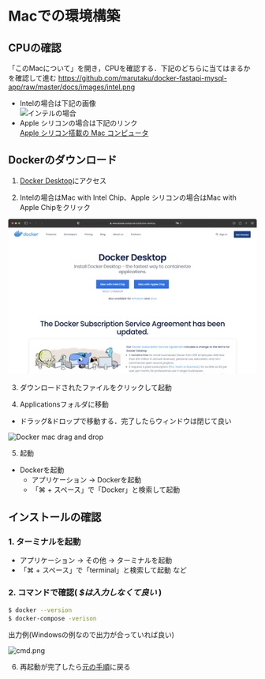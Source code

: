 # Macでの環境構築

## CPUの確認

「このMacについて」を開き，CPUを確認する．下記のどちらに当てはまるかを確認して進む
https://github.com/marutaku/docker-fastapi-mysql-app/raw/master/docs/images/intel.png
- Intelの場合は下記の画像  
  <img width="1200" alt="インテルの場合" src="https://github.com/marutaku/docker-fastapi-mysql-app/raw/master/docs/images/intel.png">
- Apple シリコンの場合は下記のリンク  
  [Apple シリコン搭載の Mac コンピュータ](https://support.apple.com/ja-jp/HT211814) 


## Dockerのダウンロード

1. [Docker Desktop](https://www.docker.com/products/docker-desktop)にアクセス

2. Intelの場合はMac with Intel Chip、Apple シリコンの場合はMac with Apple Chipをクリック

![20220219111938](https://raw.githubusercontent.com/KuroiCc/kuroi-image-host/main/images/20220219111938.png)

3. ダウンロードされたファイルをクリックして起動

4. Applicationsフォルダに移動
- ドラッグ&ドロップで移動する．完了したらウィンドウは閉じて良い
<img width="600" alt="Docker mac drag and drop" src="https://github.com/marutaku/docker-fastapi-mysql-app/raw/master/docs/images/drag-and-drop.png">

5. 起動
- Dockerを起動
  - アプリケーション → Dockerを起動
  - 「⌘ + スペース」で「Docker」と検索して起動

## インストールの確認

### 1. ターミナルを起動
- アプリケーション → その他 → ターミナルを起動
- 「⌘ + スペース」で「terminal」と検索して起動
など

### 2. コマンドで確認( *$は入力しなくて良い* )
```bash
$ docker --version
$ docker-compose -verison
```

出力例(Windowsの例なので出力が合っていれば良い)

<img width="600" alt="cmd.png" src="https://github.com/marutaku/docker-fastapi-mysql-app/raw/master/docs/images/version.png">

6. 再起動が完了したら[元の手順](https://page-3cfba.web.app/course/docker#Docker%E3%81%AE%E3%83%80%E3%82%A6%E3%83%B3%E3%83%AD%E3%83%BC%E3%83%89)に戻る